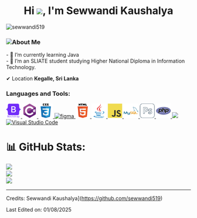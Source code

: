 <h1 align="center">Hi <img src="https://media.giphy.com/media/hvRJCLFzcasrR4ia7z/giphy.gif" width="35">, I'm Sewwandi Kaushalya</h1>

<p align="left"> <img src="https://komarev.com/ghpvc/?username=sewwandi519&label=Profile%20views&color=0e75b6&style=flat" alt="sewwandi519" /> </p>
 <h3><picture><img src = "https://github.com/7oSkaaa/7oSkaaa/blob/main/Images/about_me.gif?raw=true" width = 50px></picture>About Me <br></h3> 
- 🌱 I’m currently learning Java<br>
- 🔭 I’m an SLIATE student studying Higher National Diploma in Information Technology.

 ✔ Location **Kegalle, Sri Lanka**

<p align="left">
</p>

<h3 align="left">Languages and Tools:</h3>
<p align="left"> <a href="https://getbootstrap.com" target="_blank" rel="noreferrer"> <img src="https://raw.githubusercontent.com/devicons/devicon/master/icons/bootstrap/bootstrap-plain-wordmark.svg" alt="bootstrap" width="40" height="40"/> </a> <a href="https://www.w3schools.com/cs/" target="_blank" rel="noreferrer"> <img src="https://raw.githubusercontent.com/devicons/devicon/master/icons/csharp/csharp-original.svg" alt="csharp" width="40" height="40"/> </a> <a href="https://www.w3schools.com/css/" target="_blank" rel="noreferrer"> <img src="https://raw.githubusercontent.com/devicons/devicon/master/icons/css3/css3-original-wordmark.svg" alt="css3" width="40" height="40"/> </a> <a href="https://www.figma.com/" target="_blank" rel="noreferrer"> <img src="https://www.vectorlogo.zone/logos/figma/figma-icon.svg" alt="figma" width="40" height="40"/> </a> <a href="https://www.w3.org/html/" target="_blank" rel="noreferrer"> <img src="https://raw.githubusercontent.com/devicons/devicon/master/icons/html5/html5-original-wordmark.svg" alt="html5" width="40" height="40"/> </a> <a href="https://www.java.com" target="_blank" rel="noreferrer"> <img src="https://raw.githubusercontent.com/devicons/devicon/master/icons/java/java-original.svg" alt="java" width="40" height="40"/> </a> <a href="https://developer.mozilla.org/en-US/docs/Web/JavaScript" target="_blank" rel="noreferrer"> <img src="https://raw.githubusercontent.com/devicons/devicon/master/icons/javascript/javascript-original.svg" alt="javascript" width="40" height="40"/> </a> <a href="https://www.mysql.com/" target="_blank" rel="noreferrer"> <img src="https://raw.githubusercontent.com/devicons/devicon/master/icons/mysql/mysql-original-wordmark.svg" alt="mysql" width="40" height="40"/> </a> <a href="https://www.photoshop.com/en" target="_blank" rel="noreferrer"> <img src="https://raw.githubusercontent.com/devicons/devicon/master/icons/photoshop/photoshop-line.svg" alt="photoshop" width="40" height="40"/> </a> <a href="https://www.php.net" target="_blank" rel="noreferrer"> <img src="https://raw.githubusercontent.com/devicons/devicon/master/icons/php/php-original.svg" alt="php" width="40" height="40"/> 
<a href="#"><img src="https://img.shields.io/badge/Windows-0078D6?style=plastic&logo=windows&logoColor=white"></a>
  &emsp;
 <a href="#"><img alt="Visual Studio Code" src="https://img.shields.io/badge/Visual%20Studio%20Code-0078d7.svg?style=plastic&logo=visual-studio-code&logoColor=white"></a>
  &emsp;</a> </p>

# 📊 GitHub Stats:
![](https://github-readme-stats.vercel.app/api?username=sewwandi519&theme=dark&hide_border=false&include_all_commits=false&count_private=false)<br/>
![](https://github-readme-streak-stats.herokuapp.com/?user=sewwandi519theme=dark&hide_border=false)<br/>
![](https://github-readme-stats.vercel.app/api/top-langs/?username=sewwandi519&theme=dark&hide_border=false&include_all_commits=false&count_private=false&layout=compact)

-----
Credits: Sewwandi Kaushalya](https://github.com/sewwandi519)

Last Edited on: 01/08/2025
